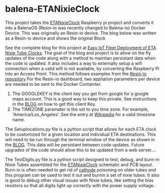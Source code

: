 # balena-ETANixieClock
This project takes the [ETANixieClock](https://wp.me/p85ddV-Ad) Raspberry pi project and converts it into a BalenaOS (Resin-io was recently changed to Balena-io) Docker Device.    This was originally an Resin-io device.   The blog below was written as a Resin-io device and shows the original Block

See the complete blog for this project at [Easy IoT Fleet Deployment of ETA Nixie Tube Clocks](https://surfncircuits.com/?p=2665).  The goal of the blog and project is to allow on the fly updates of the code along with a method to maintian persistant data when the code is updated.    It also includes a way to externally setup a wifi connection when a valid wifi is not available, by converting the Raspberry Pi into an Access Point.   This method follows examples from the [Resin-io repository](https://github.com/resin-io-projects/resin-wifi-connect-example)
For the Resin-io dashboard, two appliation parameters per device are needed to be sent to the Docker Containter.   
1. The GOOGLEKEY is the client key you get from google for a google maps account.  This is a good way to keep this private.   See instructions in the [BLOG](https://surfncircuits.com/?p=2665) on how to get this client Key.
2. The TIMEZONE paramater is the set to you time zone.  For example, 'America/Los_Angeles'.   See the entry at [Wikipedia](https://en.wikipedia.org/wiki/List_of_tz_database_time_zones) for a valid timezone name.    

The Setuplocations.py file is a python script that allows for each ETA clock to be customized for a given location and individual ETA destinations.   This will need to be run through the terminal window of the device as shown in the [BLOG](https://surfncircuits.com/?p=2665).  This data will be persistant between code updates.  Future upgrades of the code should allow this to be updated from a web server....

The TestDigits.py file is a python script designed to test, debug, and burn-in Nixie Tubes assembled for the [ETANixieClock](https://wp.me/p85ddV-Ad) schematic and PCB layout.  Burn-in is often needed to get rid of [cathode](http://www.tube-tester.com/sites/nixie/different/cathode%20poisoning/cathode-poisoning.htm) poisoning on older tubes and this program can be used to test it out and burnin a set of nixie tubes.  It also is good to debug other visual issues with Nixie tubes, like setting the bias resistors so that all digits light up correctly with the power supply voltage.   
